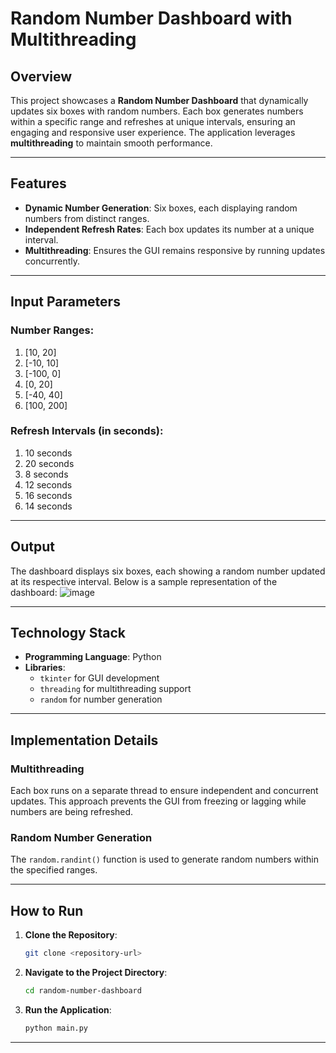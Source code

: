 # Random Number Dashboard with Multithreading

## Overview

This project showcases a **Random Number Dashboard** that dynamically updates six boxes with random numbers. Each box generates numbers within a specific range and refreshes at unique intervals, ensuring an engaging and responsive user experience. The application leverages **multithreading** to maintain smooth performance.

---

## Features

- **Dynamic Number Generation**: Six boxes, each displaying random numbers from distinct ranges.
- **Independent Refresh Rates**: Each box updates its number at a unique interval.
- **Multithreading**: Ensures the GUI remains responsive by running updates concurrently.

---

## Input Parameters

### Number Ranges:

1. [10, 20]
2. [-10, 10]
3. [-100, 0]
4. [0, 20]
5. [-40, 40]
6. [100, 200]

### Refresh Intervals (in seconds):

1. 10 seconds
2. 20 seconds
3. 8 seconds
4. 12 seconds
5. 16 seconds
6. 14 seconds

---

## Output

The dashboard displays six boxes, each showing a random number updated at its respective interval. Below is a sample representation of the dashboard:
![image](https://github.com/user-attachments/assets/68f54719-ac81-4f49-a908-05cee7f38317)

---

## Technology Stack

- **Programming Language**: Python
- **Libraries**:
  - `tkinter` for GUI development
  - `threading` for multithreading support
  - `random` for number generation

---

## Implementation Details

### Multithreading

Each box runs on a separate thread to ensure independent and concurrent updates. This approach prevents the GUI from freezing or lagging while numbers are being refreshed.

### Random Number Generation

The `random.randint()` function is used to generate random numbers within the specified ranges.

---

## How to Run

1. **Clone the Repository**:

   ```bash
   git clone <repository-url>
   ```

2. **Navigate to the Project Directory**:

   ```bash
   cd random-number-dashboard
   ```

3. **Run the Application**:

   ```bash
   python main.py
   ```

---

##
